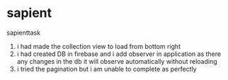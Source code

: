# sapient
sapienttask
1. i had made the collection view to load from bottom right
2. i had created DB in firebase and i add observer in application as there any changes in the db it will observe automatically without reloading
3. i tried the pagination but i am unable to complete as perfectly 
